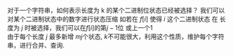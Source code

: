 
对于一个字符串，如何表示长度为 k 的某个二进制位状态已经被选择？
我们可以对某个二进制状态中的数字进行状态压缩
如若在 $f[i]$ 使得 $i$ 这个二进制状态 在 长度为 $j$ 时被选择，我们可以在$f[i]$的第$j-1$位 或上一个$1$
<br>
由于每个长度 $j$ 最多新增 $mj$个状态, $k$不可能很大，利用这个性质，维护每个字符串，进行合并、查询.